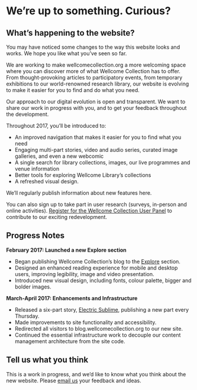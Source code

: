 # We’re up to something. Curious?

## What’s happening to the website?
You may have noticed some changes to the way this website looks and works. We hope you like what you’ve seen so far.

We are working to make wellcomecollection.org a more welcoming space where you can discover more of what Wellcome Collection has to offer. From thought-provoking articles to participatory events, from temporary exhibitions to our world-renowned research library, our website is evolving to make it easier for you to find and do what you need.

Our approach to our digital evolution is open and transparent. We want to share our work in progress with you, and to get your feedback throughout the development.

Throughout 2017, you’ll be introduced to:

* An improved navigation that makes it easier for you to find what you need
* Engaging multi-part stories, video and audio series, curated image galleries, and even a new webcomic
* A single search for library collections, images, our live programmes and venue information
* Better tools for exploring Wellcome Library’s collections
* A refreshed visual design.

We’ll regularly publish information about new features here.

You can also sign up to take part in user research (surveys, in-person and online activities). [Register for the Wellcome Collection User Panel](https://www.surveymonkey.co.uk/r/WQXZT8R) to contribute to our exciting redevelopment.

## Progress Notes
**February 2017: Launched a new Explore section**
* Began publishing Wellcome Collection’s blog to the [Explore](https://wellcomecollection.org/explore) section.
* Designed an enhanced reading experience for mobile and desktop users, improving legibility, image and video presentation.
* Introduced new visual design, including fonts, colour palette, bigger and bolder images.

**March-April 2017: Enhancements and Infrastructure**
* Released a six-part story, [Electric Sublime](https://wellcomecollection.org/series/electric-sublime), publishing a new part every Thursday.
* Made improvements to site functionality and accessibility.
* Redirected all visitors to blog.wellcomecollection.org to our new site.
* Continued the essential infrastructure work to decouple our content management architecture from the site code.

## Tell us what you think
This is a work in progress, and we’d like to know what you think about the new website. Please [email us](mailto:DigitalandTechnology-dotorg@wellcome.ac.uk) your feedback and ideas.
